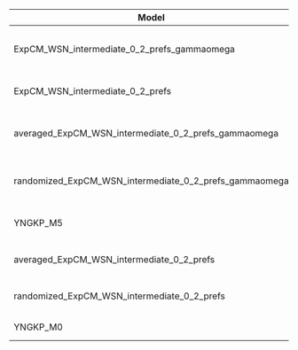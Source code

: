 | Model                                                  | deltaAIC | LogLikelihood | nParams | ParamValues                                              |
|--------------------------------------------------------|----------|---------------|---------|----------------------------------------------------------|
| ExpCM_WSN_intermediate_0_2_prefs_gammaomega            | 0.00     | -32098.93     | 7       | alpha_omega=1.35, beta=1.29, beta_omega=8.94, kappa=3.67 |
| ExpCM_WSN_intermediate_0_2_prefs                       | 600.66   | -32400.26     | 6       | beta=1.31, kappa=3.31, omega=0.15                        |
| averaged_ExpCM_WSN_intermediate_0_2_prefs_gammaomega   | 2549.50  | -33373.68     | 7       | alpha_omega=0.59, beta=1.29, beta_omega=6.48, kappa=3.63 |
| randomized_ExpCM_WSN_intermediate_0_2_prefs_gammaomega | 2708.20  | -33453.03     | 7       | alpha_omega=0.60, beta=0.07, beta_omega=6.84, kappa=3.63 |
| YNGKP_M5                                               | 3069.40  | -33628.63     | 12      | alpha_omega=0.61, beta_omega=7.41, kappa=3.15            |
| averaged_ExpCM_WSN_intermediate_0_2_prefs              | 4421.92  | -34310.89     | 6       | beta=1.10, kappa=3.30, omega=0.09                        |
| randomized_ExpCM_WSN_intermediate_0_2_prefs            | 4544.56  | -34372.21     | 6       | beta=0.08, kappa=3.30, omega=0.08                        |
| YNGKP_M0                                               | 4881.70  | -34535.78     | 11      | kappa=2.88, omega=0.07                                   |